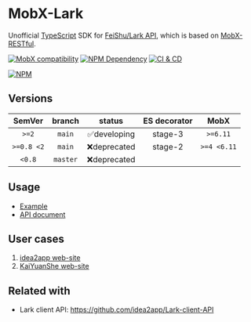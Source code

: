 # MobX-Lark

Unofficial [TypeScript][1] SDK for [FeiShu/Lark API][2], which is based on [MobX-RESTful][3].

[![MobX compatibility](https://img.shields.io/badge/Compatible-1?logo=mobx&label=MobX%206%2F7)][4]
[![NPM Dependency](https://img.shields.io/librariesio/github/idea2app/MobX-Lark.svg)][5]
[![CI & CD](https://github.com/idea2app/MobX-Lark/actions/workflows/main.yml/badge.svg)][6]

[![NPM](https://nodei.co/npm/mobx-lark.png?downloads=true&downloadRank=true&stars=true)][7]

## Versions

|   SemVer   |  branch  |    status    | ES decorator |    MobX     |
| :--------: | :------: | :----------: | :----------: | :---------: |
|   `>=2`    |  `main`  | ✅developing |   stage-3    |  `>=6.11`   |
| `>=0.8 <2` |  `main`  | ❌deprecated |   stage-2    | `>=4 <6.11` |
|   `<0.8`   | `master` | ❌deprecated |              |             |

## Usage

-   [Example](test/index.spec.ts)
-   [API document](https://idea2app.github.io/MobX-Lark/)

## User cases

1. [idea2app web-site](https://github.com/idea2app/idea2app.github.io/tree/main/models)
2. [KaiYuanShe web-site](https://github.com/kaiyuanshe/kaiyuanshe.github.io/tree/main/models)

## Related with

-   Lark client API: https://github.com/idea2app/Lark-client-API

[1]: https://www.typescriptlang.org/
[2]: https://open.feishu.cn/
[3]: https://github.com/idea2app/MobX-RESTful
[4]: https://mobx.js.org/
[5]: https://libraries.io/npm/mobx-lark
[6]: https://github.com/idea2app/MobX-Lark/actions/workflows/main.yml
[7]: https://nodei.co/npm/mobx-lark/
